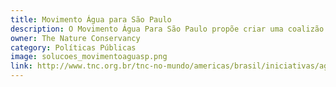 ```yaml
---
title: Movimento Água para São Paulo
description: O Movimento Água Para São Paulo propõe criar uma coalizão de atores-chave para equacionar o desequilíbrio hídrico, a partir da restauração das áreas desmatadas e da conservação das matas existentes no entorno dos rios e reservatórios da região.
owner: The Nature Conservancy
category: Políticas Públicas
image: solucoes_movimentoaguasp.png
link: http://www.tnc.org.br/tnc-no-mundo/americas/brasil/iniciativas/agua/movimento-agua-sao-paulo.xml#sthash.E8sa3Qlw.dpuf
---
```


